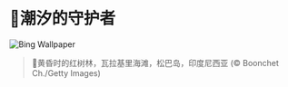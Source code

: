 # 🔖潮汐的守护者

![Bing Wallpaper](https://www.bing.com/th?id=OHR.MangroveTwilight_ZH-CN3596666263_1920x1080.jpg&rf=LaDigue_1920x1080.jpg&pid=hp)

> 📝黄昏时的红树林，瓦拉基里海滩，松巴岛，印度尼西亚 (© Boonchet Ch./Getty Images)
